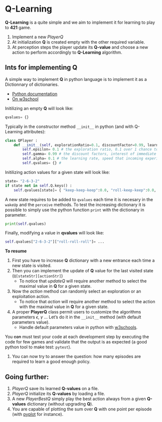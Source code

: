 # Q-Learning

**Q-Learning** is a  quite simple and we aim to implement it for learning to play to **421** game.

1. Implement a new *PlayerQ*
2. At initialization **Q** is created empty with the other required variable.
3. At perception steps the player update its **Q-value** and choose a new action to perform accordingly to **Q-Learning** algorithm.

## Ints for implementing Q

A simple way to implement **Q** in python language is to implement it as a Dictionnary of dictionaries.

- [Python documentation](https://docs.python.org/3.8/tutorial/datastructures.html#dictionaries)
- [On w3school](https://www.w3schools.com/python/python_dictionaries.asp)

Initilizing an empty **Q** will look like:

```python
qvalues= {}
```

Typically in the constructor method `__init__` in python (and with Q-Learning attributes):

```python
class QPlayer :
    def __init__(self, explorationRatio=0.1, discountFactor=0.99, learningRate= 0.1 ):
        self.epsilon= 0.1 # the exploration ratio, 0.1 over 1 chance to take a random action.
        self.gamma= 0.99 # the discount factors, interest of immediate reward regarding future gains
        self.alpha= 0.1 # the learning rate, speed that incoming experiences erase the oldest.
        self.qvalues= {} # 
```

Initilizing action values for a given state will look like:

```python
state= "2-6-3-2"
if state not in self.Q.keys() :
    self.qvalues[state]= { "keep-keep-keep":0.0, "roll-keep-keep":0.0, "keep-roll-keep":0.0, "roll-roll-keep":0.0, "keep-keep-roll":0.0, "roll-keep-roll":0.0, "keep-roll-roll":0.0, "roll-roll-roll":0.0 }
```

A new state requires to be added to `qvalues` each time it is necesary in the `wakeUp` and the `perceive` methods.
To test the increasing dictionary it is possible to simply use the python function `print` with the dictionary in parameter.

```python
print(self.qvalues)
```

Finally, modifying a value in **qvalues** will look like:

```python
self.qvalues["2-6-3-2"]["roll-roll-roll"]= ...
```

**To resume**

1. First you have to increase **Q** dictionary with a new entrance each time a new state is visited.
2. Then you can implement the update of **Q** value for the last visited state (`Q[stateStr][actionStr]`)
   - To notice that *updateQ* will require another method to select the maximal value in **Q** for a given state.
3. Now the *action* method can randomly select an exploration or an exploitation action.
   - To notice that *action* will require another method to select the action with the maximal value in **Q** for a given state.
4. A proper **PlayerQ** class permit users to customize the algorithms parameters $\epsilon$, $\gamma$ ... Let’s do it in the `__init__` method (with default parameters value).
   - Handle default parameters value in python with [w3schools](https://www.w3schools.com/python/gloss_python_function_default_parameter.asp).

<!--
To notice that in professional condition (if you target to become an engineer in Computing Science), you will rarely have a decomposition of the tasks to achieve.
-->

You ~~can~~ must test your code at each development step by executing the code for few games and validate that the output is as expected (a good python tool to make test: `pytest`).

1. You can now try to answer the question: how many episodes are required to learn a good enough policy.

## Going further:

1. *PlayerQ* save its learned **Q-values** on a file.
2. *PlayerQ* initialize its **Q-values** by loading a file.
3. A new *PlayerBestQ* simply play the best action always from a given **Q-values** dictionary (without upgrading **Q**).
4. You are capable of plotting the sum over **Q** with one point per episode (with [pyplot](https://matplotlib.org/stable/tutorials/introductory/pyplot.html) for instance).
